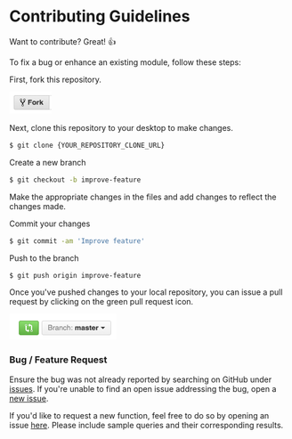 # Contributing Guidelines

Want to contribute? Great! :thumbsup:

To fix a bug or enhance an existing module, follow these steps:

First, fork this repository.

![Fork Icon](img/contribution/fork-icon.png)

Next, clone this repository to your desktop to make changes.

```sh
$ git clone {YOUR_REPOSITORY_CLONE_URL}
```

Create a new branch
```sh
$ git checkout -b improve-feature
```

Make the appropriate changes in the files and add changes to reflect the changes made.

Commit your changes
```sh
$ git commit -am 'Improve feature'
```

Push to the branch
```sh
$ git push origin improve-feature
```

Once you've pushed changes to your local repository, you can issue a pull request by clicking on the green pull request icon.

![Pull Request Icon](img/contribution/pull-request-icon.png)

### Bug / Feature Request

Ensure the bug was not already reported by searching on GitHub under [issues](https://github.com/abdsamadf/ud-fend-neighborhood-map/issues). If you're unable to find an open issue addressing the bug, open a [new issue][new-issue].

If you'd like to request a new function, feel free to do so by opening an issue [here][new-issue]. Please include sample queries and their corresponding results.

[new-issue]: https://github.com/abdsamadf/ud-fend-neighborhood-map/issues/new